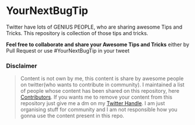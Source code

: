 # YourNextBugTip
Twitter have lots of GENIUS PEOPLE, who are sharing awesome Tips and Tricks.
This repository is collection of those tips and tricks.

**Feel free to collaborate and share your Awesome Tips and Tricks** either by Pull Request or use #YourNextBugTip in your tweet

### Disclaimer
>Content is not own by me, this content is share by awesome people on twitter(who wants to contribute in community). I maintained a list of people whose content has been shared on this repository, here [Contributors](Contributors.md). If you wants me to remove your content from this repository just give me a dm on my [Twitter Handle](https://twitter.com/YourNextBugTip). I am just organising stuff for community and I am not responsible how you gonna use the content present in this repo.

